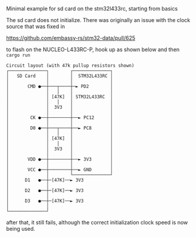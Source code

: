 Minimal example for sd card on the stm32l433rc, starting from basics

The sd card does not initialize.  There was originally an issue with the clock source that was fixed in

https://github.com/embassy-rs/stm32-data/pull/625

to flash on the NUCLEO-L433RC-P, hook up as shown below and then `cargo run`

```
Circuit layout (with 47k pullup resistors shown)
┌──────────────┐        ┌──────────────┐
│   SD Card    │        │  STM32L433RC │
│              │        │              │
│       CMD ●──┼───┬────┼─► PD2        │
│              │   │    │              │
│              │ [47K]  │ STM32L433RC  │
│              │   │    │              │
│              │  3V3   │              │
│              │        │              │
│        CK ●──┼────────┼──► PC12      │
│              │        │              │
│        D0 ●──┼───┬────┼──► PC8       │
│              │   │    │              │
│              │ [47K]  │              │
│              │   │    │              │
│              │  3V3   │              │
│              │        │              │
│       VDD ●──┼────────┼──► 3V3       │
│              │        │              │
│       VCC ●──┼────────┼──► GND       │
│              │        └──────────────┘  
│      D1   ●──┼─[47K]──► 3V3 
│              │          
│      D2   ●──┼─[47K]──► 3V3 
│              │ 
│      D3   ●──┼─[47K]──► 3V3 
│              │ 
└──────────────┘
```

after that, it still fails, although the correct initialization clock speed is now being used.

